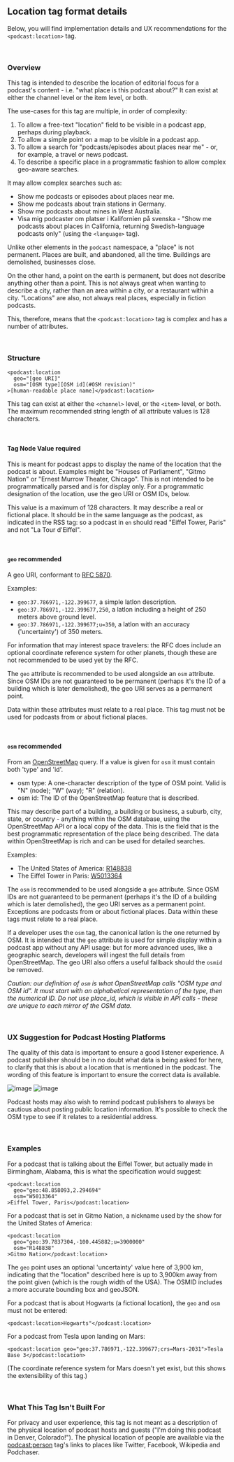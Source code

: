 ## Location tag format details

Below, you will find implementation details and UX recommendations for the `<podcast:location>` tag.

<br>

### Overview

This tag is intended to describe the location of editorial focus for a podcast's content - i.e. "what place is this podcast about?"  It can exist at either the channel level or the item level, or both.

The use-cases for this tag are multiple, in order of complexity:

1. To allow a free-text "location" field to be visible in a podcast app, perhaps during playback.
2. To allow a simple point on a map to be visible in a podcast app.
3. To allow a search for "podcasts/episodes about places near me" - or, for example, a travel or news podcast.
4. To describe a specific place in a programmatic fashion to allow complex geo-aware searches.


It may allow complex searches such as:

- Show me podcasts or episodes about places near me.
- Show me podcasts about train stations in Germany.
- Show me podcasts about mines in West Australia.
- Visa mig podcaster om platser i Kalifornien på svenska - "Show me podcasts about places in California, returning Swedish-language podcasts only" (using the `<language>` tag).


Unlike other elements in the `podcast` namespace, a "place" is not permanent. Places are built, and abandoned, all the time. Buildings are demolished, businesses close.

On the other hand, a point on the earth is permanent, but does not describe anything other than a point. This is not always great when wanting to describe a city, rather than an area within a city,
or a restaurant within a city. "Locations" are also, not always real places, especially in fiction podcasts.

This, therefore, means that the `<podcast:location>` tag is complex and has a number of attributes.

<br>

### Structure

```
<podcast:location
  geo="[geo URI]"
  osm="[OSM type][OSM id](#OSM revision)"
>[human-readable place name]</podcast:location>
```

This tag can exist at either the `<channel>` level, or the `<item>` level, or both. The maximum recommended string length of all attribute values is 128 characters.

<br>

#### Tag Node Value **required**

 This is meant for podcast apps to display the name of the location that the podcast is about. Examples might be "Houses of Parliament", "Gitmo Nation" or "Ernest Murrow Theater, Chicago". This is not intended to be
 programmatically parsed and is for display only. For a programmatic designation of the location, use the geo URI or OSM IDs, below.

 This value is a maximum of 128 characters. It may describe a real or fictional place. It should be in the same language as the podcast, as indicated in the <language> RSS tag: so a podcast in `en` should
read "Eiffel Tower, Paris" and not "La Tour d'Eiffel".

<br>

#### `geo` **recommended**

 A geo URI, conformant to [RFC 5870](https://tools.ietf.org/html/rfc5870).

 Examples:

 - `geo:37.786971,-122.399677`, a simple latlon description.
 - `geo:37.786971,-122.399677,250`, a latlon including a height of 250 meters above ground level.
 - `geo:37.786971,-122.399677;u=350`, a latlon with an accuracy ('uncertainty') of 350 meters.

For information that may interest space travelers: the RFC does include an optional coordinate reference system for other planets, though these are not recommended to be used yet by the RFC.

The `geo` attribute is recommended to be used alongside an `osm` attribute. Since OSM IDs are not guaranteed to be permanent (perhaps it's the ID of a building which is later demolished), the geo URI serves as a permanent point.

Data within these attributes must relate to a real place. This tag must not be used for podcasts from or about fictional places. 

<br>

#### `osm` **recommended**

 From an [OpenStreetMap](https://en.wikipedia.org/wiki/OpenStreetMap) query. If a value is given for `osm` it must contain both 'type' and 'id'.

 - osm type: A one-character description of the type of OSM point. Valid is "N" (node); "W" (way); "R" (relation).
 - osm id: The ID of the OpenStreetMap feature that is described.

 This may describe part of a building, a building or business, a suburb, city, state, or country - anything within the OSM database, using the OpenStreetMap API or a local copy of the data. This is the field
that is the best programmatic representation of the place being described. The data within OpenStreetMap is rich and can be used for detailed searches.

 Examples:

 - The United States of America: [R148838](https://nominatim.openstreetmap.org/ui/details.html?osmtype=R&osmid=148838)
 - The Eiffel Tower in Paris: [W5013364](https://nominatim.openstreetmap.org/ui/details.html?osmtype=W&osmid=5013364)

The `osm` is recommended to be used alongside a `geo` attribute. Since OSM IDs are not guaranteed to be permanent (perhaps it's the ID of a building which is later demolished), the geo URI serves as a permanent point. Exceptions are podcasts from or about fictional places. Data within these tags must relate to a real place.

If a developer uses the `osm` tag, the canonical latlon is the one returned by OSM. It is intended that the `geo` attribute is used for simple display within a podcast app without any API usage: but for more advanced uses, like a geographic search, developers will ingest the full details from OpenStreetMap. The geo URI also offers a useful fallback should the `osmid` be removed.

 _Caution: our definition of `osm` is what OpenStreetMap calls "OSM type and OSM id". It must start with an alphabetical representation of the type, then the numerical ID. Do not use place_id, which is visible in
API calls - these are unique to each mirror of the OSM data._

<br>

### UX Suggestion for Podcast Hosting Platforms

The quality of this data is important to ensure a good listener experience. A podcast publisher should be in no doubt what data is being asked for here, to clarify that this is about a location that is mentioned
in the podcast. The wording of this feature is important to ensure the correct data is available.

![image](https://user-images.githubusercontent.com/231941/103058983-7a857900-45ef-11eb-9b59-7a9aea22288b.png)
![image](https://user-images.githubusercontent.com/231941/103058939-51fd7f00-45ef-11eb-9b0c-0665d7e0aefb.png)

Podcast hosts may also wish to remind podcast publishers to always be cautious about posting public location information. It's possible to check the OSM type to see if it relates to a residential address.

<br>

### Examples

For a podcast that is talking about the Eiffel Tower, but actually made in Birmingham, Alabama, this is what the specification would suggest:

```
<podcast:location
  geo="geo:48.858093,2.294694"
  osm="W5013364"
>Eiffel Tower, Paris</podcast:location>
```

For a podcast that is set in Gitmo Nation, a nickname used by the show for the United States of America:

```
<podcast:location
  geo="geo:39.7837304,-100.445882;u=3900000"
  osm="R148838"
>Gitmo Nation</podcast:location>
```

The `geo` point uses an optional 'uncertainty' value here of 3,900 km, indicating that the "location" described here is up to 3,900km away from the point given (which is the rough width of the USA). The OSMID
includes a more accurate bounding box and geoJSON.

For a podcast that is about Hogwarts (a fictional location), the `geo` and `osm` must not be entered:

```
<podcast:location>Hogwarts"</podcast:location>
```

For a podcast from Tesla upon landing on Mars:

```
<podcast:location geo="geo:37.786971,-122.399677;crs=Mars-2031">Tesla Base 3</podcast:location>
```

(The coordinate reference system for Mars doesn't yet exist, but this shows the extensibility of this tag.)

<br>

### What This Tag Isn't Built For

For privacy and user experience, this tag is not meant as a description of the physical location of podcast hosts and guests ("I'm doing this podcast in Denver, Colorado!"). The physical location of people are available via the [podcast:person](https://github.com/Podcastindex-org/podcast-namespace#phase-2-open) tag's links to places like Twitter, Facebook, Wikipedia and Podchaser.
